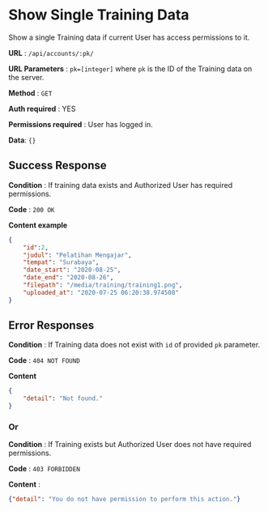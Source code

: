 # Show Single Training Data

Show a single Training data if current User has access permissions to it.

**URL** : `/api/accounts/:pk/`

**URL Parameters** : `pk=[integer]` where `pk` is the ID of the Training data on the
server.

**Method** : `GET`

**Auth required** : YES

**Permissions required** : User has logged in.

**Data**: `{}`

## Success Response

**Condition** : If training data exists and Authorized User has required permissions.

**Code** : `200 OK`

**Content example**

```json
{
    "id":2,
    "judul": "Pelatihan Mengajar",
    "tempat": "Surabaya",
    "date_start": "2020-08-25",
    "date_end": "2020-08-26",
    "filepath": "/media/training/training1.png",
    "uploaded_at": "2020-07-25 06:20:38.974508"
}
```

## Error Responses

**Condition** : If Training data does not exist with `id` of provided `pk` parameter.

**Code** : `404 NOT FOUND`

**Content** 
```json
{
    "detail": "Not found."
}
```

### Or

**Condition** : If Training exists but Authorized User does not have required permissions.

**Code** : `403 FORBIDDEN`

**Content** :

```json
{"detail": "You do not have permission to perform this action."}
```

<!-- ## Notes

There are security issues:

* This view allows existing users to test for existence of accounts that exist
    but that they do not have access to.
* Account IDs are sequential so an authorized user can count all the Accounts
    on the system. -->